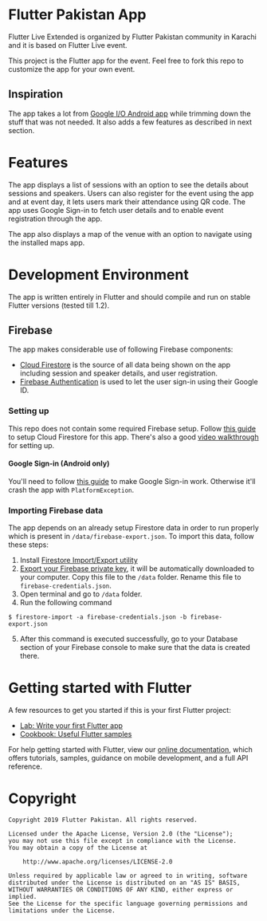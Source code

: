 # Flutter Pakistan App
Flutter Live Extended is organized by Flutter Pakistan community in Karachi and it is based on Flutter Live event. 

This project is the Flutter app for the event. Feel free to fork this repo to customize the app for your own event.

## Inspiration
The app takes a lot from [Google I/O Android app](https://github.com/google/iosched) while trimming down the stuff that was not needed. It also adds a few features as described in next section.

# Features
The app displays a list of sessions with an option to see the details about sessions and speakers. Users can also register for the event using the app and at event day, it lets users mark their attendance using QR code. The app uses Google Sign-in to fetch user details and to enable event registration through the app.

The app also displays a map of the venue with an option to navigate using the installed maps app. 

# Development Environment
The app is written entirely in Flutter and should compile and run on stable Flutter versions (tested till 1.2). 

## Firebase
The app makes considerable use of following Firebase components:
* [Cloud Firestore](https://firebase.google.com/docs/firestore/) is the source of all data being shown on the app including session and speaker details, and user registration.
* [Firebase Authentication](https://firebase.google.com/docs/auth/) is used to let the user sign-in using their Google ID. 

### Setting up
This repo does not contain some required Firebase setup. Follow [this guide](https://firebase.google.com/docs/flutter/setup) to setup Cloud Firestore for this app. There's also a good [video walkthrough](https://www.youtube.com/watch?v=DqJ_KjFzL9I) for setting up. 

#### Google Sign-in (Android only)
You'll need to follow [this guide](https://developers.google.com/android/guides/client-auth) to make Google Sign-in work. Otherwise it'll crash the app with `PlatformException`.

### Importing Firebase data
The app depends on an already setup Firestore data in order to run properly which is present in `/data/firebase-export.json`. To import this data, follow these steps:
1. Install [Firestore Import/Export utility](https://www.npmjs.com/package/node-firestore-import-export)
2. [Export your Firebase private key](https://www.npmjs.com/package/node-firestore-import-export#retrieving-google-cloud-account-credentials), it will be automatically downloaded to your computer. Copy this file to the `/data` folder. Rename this file to `firebase-credentials.json`.
3. Open terminal and go to `/data` folder. 
4. Run the following command
```
$ firestore-import -a firebase-credentials.json -b firebase-export.json
```
5. After this command is executed successfully, go to your Database section of your Firebase console to make sure that the data is created there.

# Getting started with Flutter
A few resources to get you started if this is your first Flutter project:

- [Lab: Write your first Flutter app](https://flutter.io/docs/get-started/codelab)
- [Cookbook: Useful Flutter samples](https://flutter.io/docs/cookbook)

For help getting started with Flutter, view our 
[online documentation](https://flutter.io/docs), which offers tutorials, 
samples, guidance on mobile development, and a full API reference.

# Copyright

```
Copyright 2019 Flutter Pakistan. All rights reserved.

Licensed under the Apache License, Version 2.0 (the "License");
you may not use this file except in compliance with the License.
You may obtain a copy of the License at

    http://www.apache.org/licenses/LICENSE-2.0

Unless required by applicable law or agreed to in writing, software
distributed under the License is distributed on an "AS IS" BASIS,
WITHOUT WARRANTIES OR CONDITIONS OF ANY KIND, either express or implied.
See the License for the specific language governing permissions and
limitations under the License.
```
